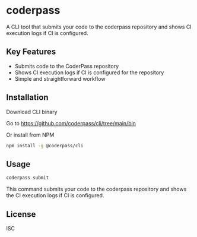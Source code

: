 # coderpass

A CLI tool that submits your code to the coderpass repository and shows CI execution logs if CI is configured.

## Key Features

- Submits code to the CoderPass repository
- Shows CI execution logs if CI is configured for the repository
- Simple and straightforward workflow

## Installation

Download CLI binary

Go to https://github.com/coderpass/cli/tree/main/bin

Or install from NPM

```bash
npm install -g @coderpass/cli
```

## Usage

```bash
coderpass submit
```

This command submits your code to the coderpass repository and shows the CI execution logs if CI is configured.

## License

ISC 
